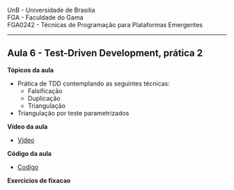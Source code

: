 
UnB - Universidade de Brasilia  
FGA - Faculdade do Gama  
FGA0242 - Técnicas de Programação para Plataformas Emergentes

---

## Aula 6 - Test-Driven Development, prática 2

**Tópicos da aula**

- Prática de TDD contemplando as seguintes técnicas:
  - Falsificação
  - Duplicação
  - Triangulação
- Triangulação por teste parametrizados

**Vídeo da aula**
* [Vídeo](https://youtu.be/3U-ho8WIHIs)

**Código da aula**  
* [Codigo](exemplo/)

**Exercicios de fixacao**
